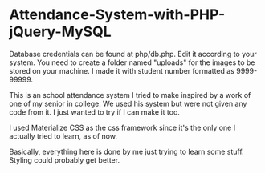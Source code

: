 # Attendance-System-with-PHP-jQuery-MySQL

Database credentials can be found at php/db.php. Edit it according to your system.
You need to create a folder named "uploads" for the images to be stored on your machine.
I made it with student number formatted as 9999-99999.

This is an school attendance system I tried to make inspired by a work of one of my senior in college. We used his system but were not given any code from it. I just wanted to try if I can make it too.

I used Materialize CSS as the css framework since it's the only one I actually tried to learn, as of now.

Basically, everything here is done by me just trying to learn some stuff. Styling could probably get better.
